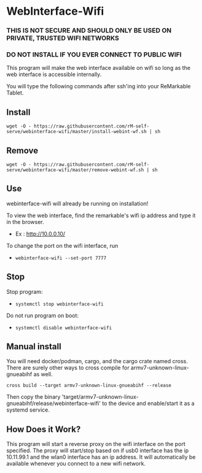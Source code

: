 # WebInterface-Wifi

### THIS IS NOT SECURE AND SHOULD ONLY BE USED ON PRIVATE, TRUSTED WIFI NETWORKS
### DO NOT INSTALL IF YOU EVER CONNECT TO PUBLIC WIFI

This program will make the web interface available on wifi so long as the web interface is accessible internally.

You will type the following commands after ssh'ing into your ReMarkable Tablet.

## Install

`wget -O - https://raw.githubusercontent.com/rM-self-serve/webinterface-wifi/master/install-webint-wf.sh | sh`

## Remove

`wget -O - https://raw.githubusercontent.com/rM-self-serve/webinterface-wifi/master/remove-webint-wf.sh | sh`

## Use

webinterface-wifi will already be running on installation! 

To view the web interface, find the remarkable's wifi ip address and type it in the browser.
- Ex : http://10.0.0.10/ 

To change the port on the wifi interface, run 

- `webinterface-wifi --set-port 7777`

## Stop

Stop program:

- `systemctl stop webinterface-wifi`

Do not run program on boot: 

- `systemctl disable webinterface-wifi`

## Manual install

You will need docker/podman, cargo, and the cargo crate named cross. There are surely other ways to cross compile for armv7-unknown-linux-gnueabihf as well.

`cross build --target armv7-unknown-linux-gnueabihf --release`

Then copy the binary 'target/armv7-unknown-linux-gnueabihf/release/webinterface-wifi' to the device and enable/start it as a systemd service.

## How Does it Work?

This program will start a reverse proxy on the wifi interface on the port specified. The proxy will start/stop based on if usb0 interface has the ip 10.11.99.1 and the wlan0 interface has an ip address. It will automatically be available whenever you connect to a new wifi network. 
